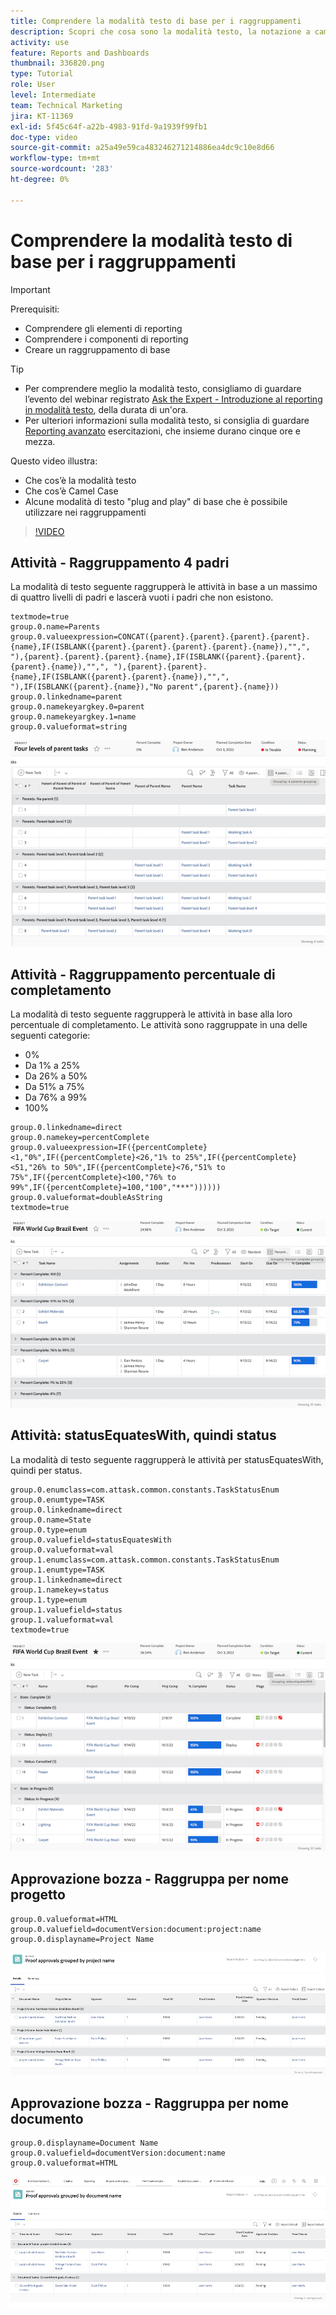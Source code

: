 ```yaml
---
title: Comprendere la modalità testo di base per i raggruppamenti
description: Scopri che cosa sono la modalità testo, la notazione a cammello e alcune modalità testo "plug and play" di base che puoi utilizzare nei raggruppamenti in Workfront.
activity: use
feature: Reports and Dashboards
thumbnail: 336820.png
type: Tutorial
role: User
level: Intermediate
team: Technical Marketing
jira: KT-11369
exl-id: 5f45c64f-a22b-4983-91fd-9a1939f99fb1
doc-type: video
source-git-commit: a25a49e59ca483246271214886ea4dc9c10e8d66
workflow-type: tm+mt
source-wordcount: '283'
ht-degree: 0%

---
```


# Comprendere la modalità testo di base per i raggruppamenti

>[!IMPORTANT]
>
>Prerequisiti:
>
>* Comprendere gli elementi di reporting
>* Comprendere i componenti di reporting
>* Creare un raggruppamento di base

>[!TIP]
>
>* Per comprendere meglio la modalità testo, consigliamo di guardare l’evento del webinar registrato [Ask the Expert - Introduzione al reporting in modalità testo](https://experienceleague.adobe.com/docs/workfront-events/events/reporting-and-dashboards/introduction-to-text-mode-reporting.html?lang=en), della durata di un&#39;ora.
>* Per ulteriori informazioni sulla modalità testo, si consiglia di guardare [Reporting avanzato](https://experienceleague.adobe.com/docs/workfront-learn/tutorials-workfront/reporting/advanced-reporting/welcome-to-advanced-reporting.html?lang=en) esercitazioni, che insieme durano cinque ore e mezza.

Questo video illustra:

* Che cos’è la modalità testo
* Che cos’è Camel Case
* Alcune modalità di testo &quot;plug and play&quot; di base che è possibile utilizzare nei raggruppamenti

>[!VIDEO](https://video.tv.adobe.com/v/3410641/?quality=12&learn=on)

## Attività - Raggruppamento 4 padri

La modalità di testo seguente raggrupperà le attività in base a un massimo di quattro livelli di padri e lascerà vuoti i padri che non esistono.

```
textmode=true
group.0.name=Parents
group.0.valueexpression=CONCAT({parent}.{parent}.{parent}.{parent}.{name},IF(ISBLANK({parent}.{parent}.{parent}.{parent}.{name}),"",", "),{parent}.{parent}.{parent}.{name},IF(ISBLANK({parent}.{parent}.{parent}.{name}),"",", "),{parent}.{parent}.{name},IF(ISBLANK({parent}.{parent}.{name}),"",", "),IF(ISBLANK({parent}.{name}),"No parent",{parent}.{name}))
group.0.linkedname=parent
group.0.namekeyargkey.0=parent
group.0.namekeyargkey.1=name
group.0.valueformat=string
```

![Un&#39;immagine della schermata che mostra le attività del progetto raggruppate per 4 elementi principali](assets/4-parents-grouping.png)


## Attività - Raggruppamento percentuale di completamento

La modalità di testo seguente raggrupperà le attività in base alla loro percentuale di completamento. Le attività sono raggruppate in una delle seguenti categorie:

* 0%
* Da 1% a 25%
* Da 26% a 50%
* Da 51% a 75%
* Da 76% a 99%
* 100%

```
group.0.linkedname=direct
group.0.namekey=percentComplete
group.0.valueexpression=IF({percentComplete}<1,"0%",IF({percentComplete}<26,"1% to 25%",IF({percentComplete}<51,"26% to 50%",IF({percentComplete}<76,"51% to 75%",IF({percentComplete}<100,"76% to 99%",IF({percentComplete}=100,"100","***"))))))
group.0.valueformat=doubleAsString
textmode=true
```

![Immagine che mostra le attività di progetto raggruppate per percentuale di completamento](assets/percent-complete-grouping.png)

## Attività: statusEquatesWith, quindi status

La modalità di testo seguente raggrupperà le attività per statusEquatesWith, quindi per status.

```
group.0.enumclass=com.attask.common.constants.TaskStatusEnum
group.0.enumtype=TASK
group.0.linkedname=direct
group.0.name=State
group.0.type=enum
group.0.valuefield=statusEquatesWith
group.0.valueformat=val
group.1.enumclass=com.attask.common.constants.TaskStatusEnum
group.1.enumtype=TASK
group.1.linkedname=direct
group.1.namekey=status
group.1.type=enum
group.1.valuefield=status
group.1.valueformat=val
textmode=true
```

![Immagine schermata che mostra le attività del progetto raggruppate per statusEquatesWith](assets/status-equates-with.png)


## Approvazione bozza - Raggruppa per nome progetto

```
group.0.valueformat=HTML
group.0.valuefield=documentVersion:document:project:name
group.0.displayname=Project Name
```

![Immagine che mostra le approvazioni della bozza raggruppate per nome progetto](assets/proof-approvals-grouped-by-project-name.png)


## Approvazione bozza - Raggruppa per nome documento

```
group.0.displayname=Document Name
group.0.valuefield=documentVersion:document:name
group.0.valueformat=HTML
```

![Immagine che mostra le approvazioni della bozza raggruppate per nome progetto](assets/proof-approvals-grouped-by-doc-name.png)


